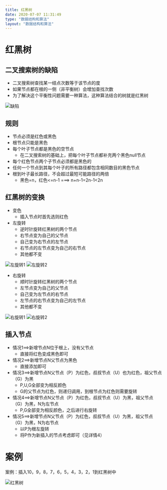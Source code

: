 ```yaml
---
title: 红黑树
date: 2020-07-07 11:31:49
type: "数据结构和算法"
layout: "数据结构和算法"
---
```


# 红黑树

## 二叉搜索树的缺陷

* 二叉搜索树查找某一结点次数等于该节点的度
* 如果节点都在根的一侧（非平衡树）会增加查找次数
* 为了解决这个平衡性问题需要一种算法，这种算法结合的树就是红黑树

![缺陷](./01.jpg)

## 规则

* 节点必须是红色或黑色
* 根节点只能是黑色
* 每个叶子节点都是黑色的空节点
   * 在二叉搜索树的基础上，把每个叶子节点都补充两个黑色null节点
* 每个红色节点两个子节点必须都是黑色的
* 任何一个节点到其每个叶子的所有路径都包含相同数目的黑色节点
* 根到叶子最长路径，不会超过最短可能路径的两倍
   * 黑色=n，红色<=n-1  ===>  n+n-1=2n-1<2n
   
## 红黑树的变换

* 变色
   * 插入节点时首先选则红色
* 左旋转
   * 逆时针旋转红黑树的两个节点
   * 右节点变为自己的父节点
   * 自己变为右节点的左节点
   * 右节点的左节点变为自己的右节点
   * 其他都不变

![左旋转1](./01.gif)
![左旋转2](./02.png)

* 右旋转
   * 顺时针旋转红黑树的两个节点
   * 左节点变为自己的父节点
   * 自己变为左节点的右节点
   * 左节点的右节点变为自己的左节点
   * 其他都不变
   
![右旋转1](./02.gif)
![右旋转2](./03.png)

## 插入节点

* 情况1==>新增节点N位于根上，没有父节点
   * 直接将红色变成黑色即可
* 情况2==>新增节点N父节点为黑色
   * 直接添加即可
* 情况3==>新增节点N父节点（P）为红色，叔叔节点（U）也为红色，祖父节点（G）为黑
   * P,U,G全部变为相反颜色
   * G的父节点为红色，则递归调用，到根节点为红色则需要旋转
* 情况4==>新增节点N父节点（P）为红色，叔叔节点（U）为黑，祖父节点（G）为黑，N为左节点
   * P,G全部变为相反颜色，之后进行右旋转
* 情况5==>新增节点N父节点（P）为红色，叔叔节点（U）为黑，祖父节点（G）为黑，N为右节点
   * 以P为根左旋转
   * 将P作为新插入的节点考虑即可（见详情4）

# 案例

案例：插入10，9，8，7，6，5，4，3，2，1到红黑树中

![红黑树](./01.png)